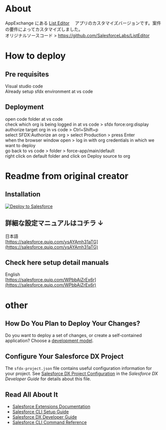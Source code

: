 # About
AppExchange にある [List Editor](https://appexchange.salesforce.com/appxListingDetail?listingId=a0N4V00000Fz2VxUAJ&tab=d)　 アプリのカスタマイズバージョンです。案件の要件によってカスタマイズしました。<br>
オリジナルソースコード > https://github.com/SalesforceLabs/ListEditor<br>


# How to deploy

## Pre requisites 
Visual studio code<br>
Already setup sfdx environment at vs code


## Deployment
open code folder at vs code <br>
check which org is being logged in at vs code > sfdx force:org:display <br>
authorize target org in vs code > Ctrl+Shift+p <br>
select SFDX:Authorize an org > select Production > press Enter  <br>
when the browser window open > log in with org credentials in which we want to deploy <br>
go back to vs code > folder > force-app/main/default <br>
right click on default folder and click on Deploy source to org <br>

# Readme from original creator

## Installation

<a href="https://githubsfdeploy.herokuapp.com?owner=SalesforceLabs&repo=ListEditor&ref=v1.15">
  <img alt="Deploy to Salesforce"
       src="https://raw.githubusercontent.com/afawcett/githubsfdeploy/master/deploy.png">
</a>

## 詳細な設定マニュアルはコチラ ↓
日本語  
[https://salesforce.quip.com/ysAYAmh31aTG](https://salesforce.quip.com/ysAYAmh31aTG)  
  
## Check here setup detail manuals
English  
[https://salesforce.quip.com/WPbbAiZrEx6r](https://salesforce.quip.com/WPbbAiZrEx6r)


# other

## How Do You Plan to Deploy Your Changes?

Do you want to deploy a set of changes, or create a self-contained application? Choose a [development model](https://developer.salesforce.com/tools/vscode/en/user-guide/development-models).

## Configure Your Salesforce DX Project

The `sfdx-project.json` file contains useful configuration information for your project. See [Salesforce DX Project Configuration](https://developer.salesforce.com/docs/atlas.en-us.sfdx_dev.meta/sfdx_dev/sfdx_dev_ws_config.htm) in the _Salesforce DX Developer Guide_ for details about this file.

## Read All About It

- [Salesforce Extensions Documentation](https://developer.salesforce.com/tools/vscode/)
- [Salesforce CLI Setup Guide](https://developer.salesforce.com/docs/atlas.en-us.sfdx_setup.meta/sfdx_setup/sfdx_setup_intro.htm)
- [Salesforce DX Developer Guide](https://developer.salesforce.com/docs/atlas.en-us.sfdx_dev.meta/sfdx_dev/sfdx_dev_intro.htm)
- [Salesforce CLI Command Reference](https://developer.salesforce.com/docs/atlas.en-us.sfdx_cli_reference.meta/sfdx_cli_reference/cli_reference.htm)
